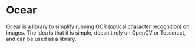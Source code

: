 # Ocear
Ocear is a library to simplify running OCR ([optical character recognition](https://en.wikipedia.org/wiki/Optical_character_recognition)) on images. The idea is that it is simple, doesn't rely on OpenCV or Tesseract, and can be used as a library.
